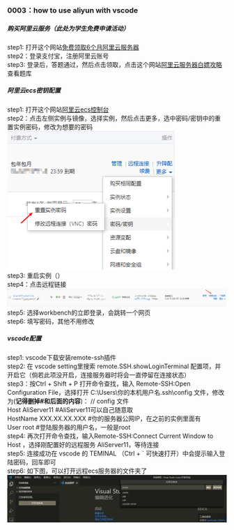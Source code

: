 ### 0003：how to use aliyun with vscode

##### 购买阿里云服务（此处为学生免费申请活动）
step1: 打开这个网站[免费领取6个月阿里云服务器](https://link.zhihu.com/?target=https%3A//developer.aliyun.com/adc/student)  
step2：登录支付宝，注册阿里云账号  
step3: 登录后，答题通过，然后点击领取，点击这个网站[阿里云服务器白嫖攻略](https://www.cnblogs.com/HGNET/p/12397741.html)查看题库

##### 阿里云ecs密钥配置
step1: 打开这个网站[阿里云ecs控制台](https://ecs.console.aliyun.com/)  
step2：点击左侧实例与镜像，选择实例，然后点击更多，选中密码/密钥中的重置实例密码，修改为想要的密码![重置密码](https://github.com/linyang23/Q-A-in-level-2/blob/master/photo/restartkey.png)  
step3: 重启实例（）  
step4：点击远程链接![远程连接](https://github.com/linyang23/Q-A-in-level-2/blob/master/photo/farconnect.png)  
step5: 选择workbench的立即登录，会跳转一个网页  
step6: 填写密码，其他不用修改

##### vscode配置
step1: vscode下载安装remote-ssh插件  
step2: 在 vscode setting里搜索 remote.SSH.showLoginTerminal 配置项，并开启它（倘若此项没开启，连接服务器时将会一直停留在连接状态）  
step3：按Ctrl + Shift + P 打开命令查找，输入 Remote-SSH:Open Configuration File，选择打开 C:\Users\你的本机用户名\.ssh\config 文件，修改为(**记得删掉#和后面的内容**)：
// config 文件  
Host AliServer11  #AliServer11可以自己随意取    
    HostName XXX.XX.XX.XXX  #你的服务器公网IP，在之前的实例里面有  
    User root  #登陆服务器的用户名，一般是root  
step4: 再次打开命令查找，输入Remote-SSH:Connect Current Window to Host ，选择刚配置好的远程服务 AliServer11，等待连接  
step5: 连接成功在 vscode 的 TEMINAL （Ctrl + ` 可快速打开）中会提示输入登陆密码，回车即可  
step6: 如下图，可以打开远程ecs服务器的文件夹了![打开文件夹](https://github.com/linyang23/Q-A-in-level-2/blob/master/photo/openfiles.png)
